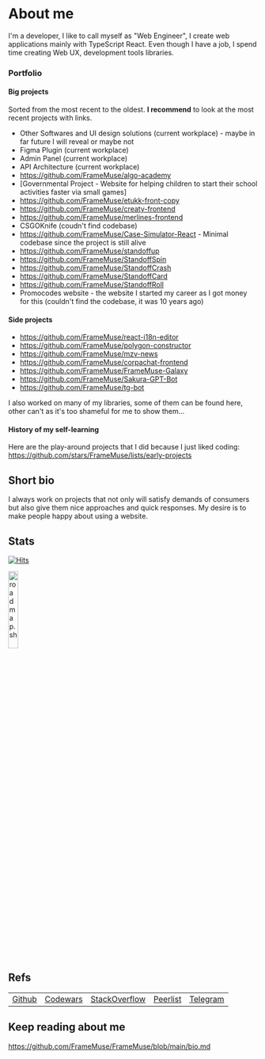 # About me

I'm a developer, I like to call myself as "Web Engineer", I create web applications mainly with TypeScript React.
Even though I have a job, I spend time creating Web UX, development tools libraries.

### Portfolio

#### Big projects

Sorted from the most recent to the oldest. **I recommend** to look at the most recent projects with links.



- Other Softwares and UI design solutions (current workplace) - maybe in far future I will reveal or maybe not
- Figma Plugin (current workplace)
- Admin Panel (current workplace)
- API Architecture (current workplace)
- https://github.com/FrameMuse/algo-academy
- [Governmental Project - Website for helping children to start their school activities faster via small games]
- https://github.com/FrameMuse/etukk-front-copy
- https://github.com/FrameMuse/creaty-frontend
- https://github.com/FrameMuse/merlines-frontend
- CSGOKnife (coudn't find codebase)
- https://github.com/FrameMuse/Case-Simulator-React - Minimal codebase since the project is still alive
- https://github.com/FrameMuse/standoffup
- https://github.com/FrameMuse/StandoffSpin
- https://github.com/FrameMuse/StandoffCrash
- https://github.com/FrameMuse/StandoffCard
- https://github.com/FrameMuse/StandoffRoll
- Promocodes website - the website I started my career as I got money for this (couldn't find the codebase, it was 10 years ago)

#### Side projects

- https://github.com/FrameMuse/react-i18n-editor
- https://github.com/FrameMuse/polygon-constructor
- https://github.com/FrameMuse/mzv-news
- https://github.com/FrameMuse/corpachat-frontend
- https://github.com/FrameMuse/FrameMuse-Galaxy
- https://github.com/FrameMuse/Sakura-GPT-Bot
- https://github.com/FrameMuse/tg-bot

I also worked on many of my libraries, some of them can be found here, other can't as it's too shameful for me to show them...

#### History of my self-learning

Here are the play-around projects that I did because I just liked coding:
https://github.com/stars/FrameMuse/lists/early-projects

## Short bio

I always work on projects that not only will satisfy demands of consumers but also give them nice approaches and quick responses. My desire is to make people happy about using a website.

## Stats

[![Hits](https://hits.seeyoufarm.com/api/count/incr/badge.svg?url=https%3A%2F%2Fgithub.com%2FFrameMuse%2FFrameMuse&count_bg=%234D91D9&title_bg=%234D555C&icon=hey.svg&icon_color=%23E7E7E7&title=Daily+%2F+Total+views&edge_flat=false)](https://hits.seeyoufarm.com)

<img alt="roadmap.sh" width="20%" src="https://api.roadmap.sh/v1-badge/tall/65395259602c6661a55b4a81?variant=dark&roadmaps=typescript%2Creact%2Csoftware-architect%2Cfrontend" />

## Refs

||||||
|----|----|----|----|----|
|[Github](https://github.com/FrameMuse)|[Codewars](https://www.codewars.com/users/FrameMuse)|[StackOverflow](https://stackoverflow.com/users/story/12468111)|[Peerlist](https://peerlist.io/framemuse)|[Telegram](https://t.me/FrameMuse)|

## Keep reading about me

https://github.com/FrameMuse/FrameMuse/blob/main/bio.md

